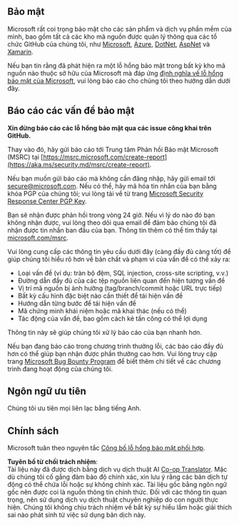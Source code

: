 <!--
CO_OP_TRANSLATOR_METADATA:
{
  "original_hash": "cc205495d4eace1fabcdee963024069f",
  "translation_date": "2025-06-12T11:10:42+00:00",
  "source_file": "SECURITY.md",
  "language_code": "vi"
}
-->
## Bảo mật

Microsoft rất coi trọng bảo mật cho các sản phẩm và dịch vụ phần mềm của mình, bao gồm tất cả các kho mã nguồn được quản lý thông qua các tổ chức GitHub của chúng tôi, như [Microsoft](https://github.com/Microsoft), [Azure](https://github.com/Azure), [DotNet](https://github.com/dotnet), [AspNet](https://github.com/aspnet) và [Xamarin](https://github.com/xamarin).

Nếu bạn tin rằng đã phát hiện ra một lỗ hổng bảo mật trong bất kỳ kho mã nguồn nào thuộc sở hữu của Microsoft mà đáp ứng [định nghĩa về lỗ hổng bảo mật của Microsoft](https://aka.ms/security.md/definition), vui lòng báo cáo cho chúng tôi theo hướng dẫn dưới đây.

## Báo cáo các vấn đề bảo mật

**Xin đừng báo cáo các lỗ hổng bảo mật qua các issue công khai trên GitHub.**

Thay vào đó, hãy gửi báo cáo tới Trung tâm Phản hồi Bảo mật Microsoft (MSRC) tại [https://msrc.microsoft.com/create-report](https://aka.ms/security.md/msrc/create-report).

Nếu bạn muốn gửi báo cáo mà không cần đăng nhập, hãy gửi email tới [secure@microsoft.com](mailto:secure@microsoft.com). Nếu có thể, hãy mã hóa tin nhắn của bạn bằng khóa PGP của chúng tôi; vui lòng tải về từ trang [Microsoft Security Response Center PGP Key](https://aka.ms/security.md/msrc/pgp).

Bạn sẽ nhận được phản hồi trong vòng 24 giờ. Nếu vì lý do nào đó bạn không nhận được, vui lòng theo dõi qua email để đảm bảo chúng tôi đã nhận được tin nhắn ban đầu của bạn. Thông tin thêm có thể tìm thấy tại [microsoft.com/msrc](https://www.microsoft.com/msrc).

Vui lòng cung cấp các thông tin yêu cầu dưới đây (càng đầy đủ càng tốt) để giúp chúng tôi hiểu rõ hơn về bản chất và phạm vi của vấn đề có thể xảy ra:

  * Loại vấn đề (ví dụ: tràn bộ đệm, SQL injection, cross-site scripting, v.v.)
  * Đường dẫn đầy đủ của các tệp nguồn liên quan đến hiện tượng vấn đề
  * Vị trí mã nguồn bị ảnh hưởng (tag/branch/commit hoặc URL trực tiếp)
  * Bất kỳ cấu hình đặc biệt nào cần thiết để tái hiện vấn đề
  * Hướng dẫn từng bước để tái hiện vấn đề
  * Mã chứng minh khái niệm hoặc mã khai thác (nếu có thể)
  * Tác động của vấn đề, bao gồm cách kẻ tấn công có thể lợi dụng

Thông tin này sẽ giúp chúng tôi xử lý báo cáo của bạn nhanh hơn.

Nếu bạn đang báo cáo trong chương trình thưởng lỗi, các báo cáo đầy đủ hơn có thể giúp bạn nhận được phần thưởng cao hơn. Vui lòng truy cập trang [Microsoft Bug Bounty Program](https://aka.ms/security.md/msrc/bounty) để biết thêm chi tiết về các chương trình đang hoạt động của chúng tôi.

## Ngôn ngữ ưu tiên

Chúng tôi ưu tiên mọi liên lạc bằng tiếng Anh.

## Chính sách

Microsoft tuân theo nguyên tắc [Công bố lỗ hổng bảo mật phối hợp](https://aka.ms/security.md/cvd).

**Tuyên bố từ chối trách nhiệm**:  
Tài liệu này đã được dịch bằng dịch vụ dịch thuật AI [Co-op Translator](https://github.com/Azure/co-op-translator). Mặc dù chúng tôi cố gắng đảm bảo độ chính xác, xin lưu ý rằng các bản dịch tự động có thể chứa lỗi hoặc sự không chính xác. Tài liệu gốc bằng ngôn ngữ gốc nên được coi là nguồn thông tin chính thức. Đối với các thông tin quan trọng, nên sử dụng dịch vụ dịch thuật chuyên nghiệp do con người thực hiện. Chúng tôi không chịu trách nhiệm về bất kỳ sự hiểu lầm hoặc giải thích sai nào phát sinh từ việc sử dụng bản dịch này.